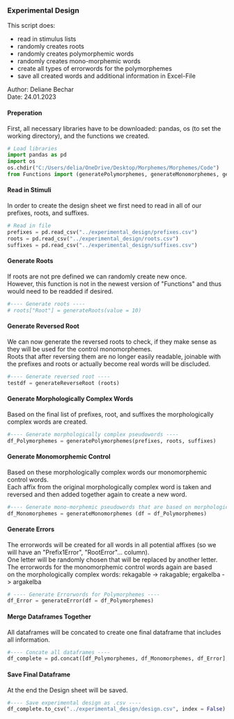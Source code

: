 ### Experimental Design
This script does:
- read in stimulus lists
- randomly creates roots
- randomly creates polymorphemic words
- randomly creates mono-morphemic words
- create all types of errorwords for the polymorphemes
- save all created words and additional information in Excel-File

Author: Deliane Bechar <br>
Date: 24.01.2023


#### Preperation
First, all necessary libraries have to be downloaded: pandas, os (to set the working directory), and the functions we created.
```python
# Load libraries
import pandas as pd
import os
os.chdir("C:/Users/delia/OneDrive/Desktop/Morphemes/Morphemes/Code")
from Functions import (generatePolymorphemes, generateMonomorphemes, generateError, generateReverseRoot)
```
#### Read in Stimuli
In order to create the design sheet we first need to read in all of our prefixes, roots, and suffixes.
```python
# Read in file 
prefixes = pd.read_csv("../experimental_design/prefixes.csv")
roots = pd.read_csv("../experimental_design/roots.csv")
suffixes = pd.read_csv("../experimental_design/suffixes.csv")
```

#### Generate Roots
If roots are not pre defined we can randomly create new once. <br> 
However, this function is not in the newest version of "Functions" and thus would need to be readded if desired.

```python
#---- Generate roots ----
# roots["Root"] = generateRoots(value = 10)
```
####  Generate Reversed Root
We can now generate the reversed roots to check, if they make sense as they will be used for the control monomorphemes. <br>
Roots that after reversing them are no longer easily readable, joinable with the prefixes and roots or actually become real words will be discluded.
```python
#---- Generate reversed root ----
testdf = generateReverseRoot (roots)
```
#### Generate Morphologically Complex Words
Based on the final list of prefixes, root, and suffixes the morphologically complex words are created.
```python
#---- Generate morphologically complex pseudowords ----
df_Polymorphemes = generatePolymorphemes(prefixes, roots, suffixes)
```
#### Generate Monomorphemic Control
Based on these morphologically complex words our monomorphemic control words. <br>
Each affix from the original morphologically complex word is taken and reversed and then added together again to create a new word. 
```python
#---- Generate mono-morphemic pseudowords that are based on morphologically complex pseudowords ---- 
df_Monomorphemes = generateMonomorphemes (df = df_Polymorphemes)
```
#### Generate Errors
The errorwords will be created for all words in all potential affixes (so we will have an "Prefix1Error", "RootError"... column). <br>
One letter will be randomly chosen that will be replaced by another letter. <br> The errorwords for the monomorphemic control words again are based <br>
on the morphologically complex words: rekagable -> rakagable; ergakelba -> argakelba
```python
# ---- Generate Errorwords for Polymorphemes ----
df_Error = generateError(df = df_Polymorphemes)
```
#### Merge Dataframes Together
All dataframes will be concated to create one final dataframe that includes all information.
```python
#---- Concate all dataframes ----
df_complete = pd.concat([df_Polymorphemes, df_Monomorphemes, df_Error], axis = 1)
```

#### Save Final Dataframe
At the end the Design sheet will be saved.
```python
#---- Save experimental design as .csv ----
df_complete.to_csv("../experimental_design/design.csv", index = False)
```
